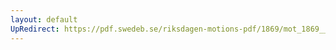 ```yaml
---
layout: default
UpRedirect: https://pdf.swedeb.se/riksdagen-motions-pdf/1869/mot_1869__ak__00034.pdf
---
```


